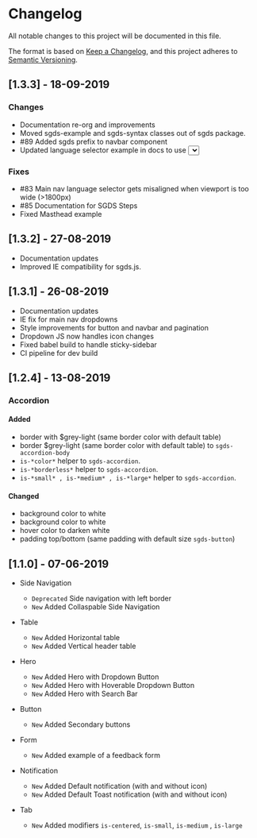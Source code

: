 # Changelog
All notable changes to this project will be documented in this file.

The format is based on [Keep a Changelog](https://keepachangelog.com/en/1.0.0/),
and this project adheres to [Semantic Versioning](https://semver.org/spec/v2.0.0.html).

## [1.3.3] - 18-09-2019

### Changes

- Documentation re-org and improvements
- Moved sgds-example and sgds-syntax classes out of sgds package.
- #89 Added sgds prefix to navbar component
- Updated language selector example in docs to use <select> elements

### Fixes

- #83 Main nav language selector gets misaligned when viewport is too wide (>1800px)
- #85 Documentation for SGDS Steps
- Fixed Masthead example

## [1.3.2] - 27-08-2019

- Documentation updates
- Improved IE compatibility for sgds.js.

## [1.3.1] - 26-08-2019

- Documentation updates
- IE fix for main nav dropdowns
- Style improvements for button and navbar and pagination
- Dropdown JS now handles icon changes
- Fixed babel build to handle sticky-sidebar
- CI pipeline for dev build

## [1.2.4] - 13-08-2019

### Accordion
#### Added
- border with $grey-light (same border color with default table)
- border $grey-light (same border color with default table) to `sgds-accordion-body`
- `is-*color*` helper to `sgds-accordion`.
- `is-*borderless*` helper to `sgds-accordion`.
- `is-*small* , is-*medium* , is-*large*` helper to `sgds-accordion`.
#### Changed
- background color to white
- background color to white
- hover color to darken white
- padding top/bottom (same padding with default size `sgds-button`)


## [1.1.0] - 07-06-2019

-   Side Navigation

    -   `Deprecated` Side navigation with left border
    -   `New` Added Collaspable Side Navigation
-   Table

    -   `New` Added Horizontal table
    -   `New` Added Vertical header table
-   Hero

    -   `New` Added Hero with Dropdown Button
    -   `New` Added Hero with Hoverable Dropdown Button
    -   `New` Added Hero with Search Bar
-   Button

    -   `New` Added Secondary buttons
-   Form

    -   `New` Added example of a feedback form
-   Notification

    -   `New` Added Default notification (with and without icon)
    -   `New` Added Default Toast notification (with and without icon)
-   Tab
    -   `New` Added modifiers `is-centered`, `is-small`, `is-medium` , `is-large`